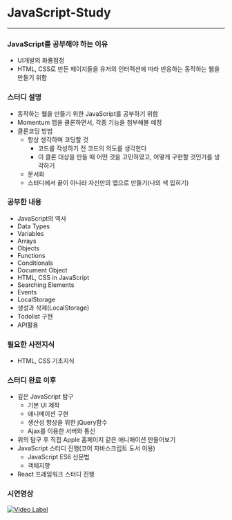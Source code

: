 # JavaScript-Study

---

### JavaScript를 공부해야 하는 이유

- UI개발의 화룡점정
- HTML, CSS로 만든 페이지들을 유저의 인터렉션에 따라 반응하는 동작하는 웹을 만들기 위함

### 스터디 설명

- 동작하는 웹을 만들기 위한 JavaScript를 공부하기 위함
- Momentum 앱을 클론하면서, 각종 기능을 첨부해볼 예정
- 클론코딩 방법
    - 항상 생각하며 코딩할 것
        - 코드를 작성하기 전 코드의 의도를 생각한다
        - 이 클론 대상을 만들 때 어떤 것을 고민하였고, 어떻게 구현할 것인가를 생각하기
    - 문서화
    - 스터디에서 끝이 아니라 자신만의 앱으로 만들기(나의 색 입히기)

### 공부한 내용

- JavaScript의 역사
- Data Types
- Variables
- Arrays
- Objects
- Functions
- Conditionals
- Document Object
- HTML, CSS in JavaScript
- Searching Elements
- Events
- LocalStorage
- 생성과 삭제(LocalStorage)
- Todolist 구현
- API활용

### 필요한 사전지식

- HTML, CSS 기초지식

### 스터디 완료 이후

- 깊은 JavaScript 탐구
    - 기본 UI 제작
    - 애니메이션 구현
    - 생산성 향상을 위한 jQuery함수
    - Ajax를 이용한 서버와 통신
- 위의 탐구 후 직접 Apple 홈페이지 같은 애니매이션 만들어보기
- JavaScript 스터디 진행(코어 자바스크립트 도서 이용)
    - JavaScript ES6 신문법
    - 객체지향
- React 프레임워크 스터디 진행

### 시연영상

[![Video Label](http://img.youtube.com/vi/-DXoLoMSRuA/0.jpg)](https://youtu.be/-DXoLoMSRuA)
